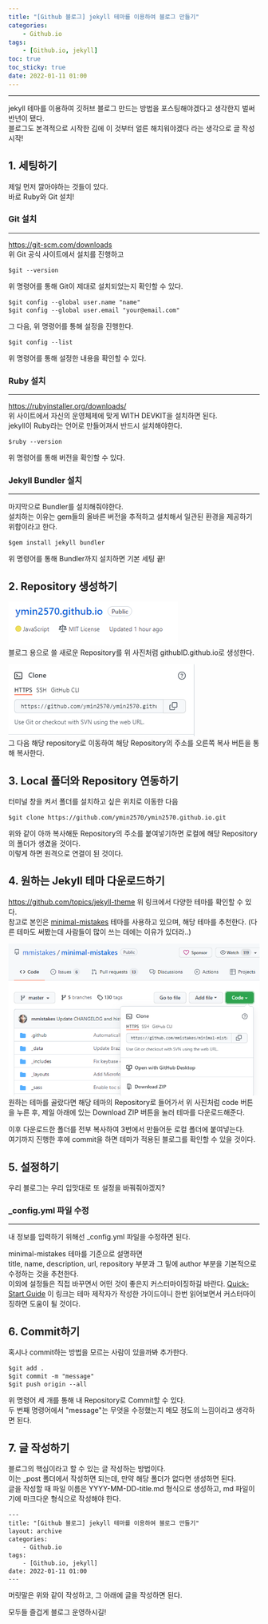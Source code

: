 ```yaml
---
title: "[Github 블로그] jekyll 테마를 이용하여 블로그 만들기"
categories: 
    - Github.io
tags: 
    - [Github.io, jekyll]
toc: true
toc_sticky: true
date: 2022-01-11 01:00
---
```

------------------

jekyll 테마를 이용하여 깃허브 블로그 만드는 방법을 포스팅해야겠다고 생각한지 벌써 반년이 됐다.  
블로그도 본격적으로 시작한 김에 이 것부터 얼른 해치워야겠다 라는 생각으로 글 작성 시작!

## 1. 세팅하기
제일 먼저 깔아야하는 것들이 있다.  
바로 Ruby와 Git 설치!  

### Git 설치
-------------------
<https://git-scm.com/downloads>  
위 Git 공식 사이트에서 설치를 진행하고  
```
$git --version
```
위 명령어를 통해 Git이 제대로 설치되었는지 확인할 수 있다.  

```
$git config --global user.name "name"
$git config --global user.email "your@email.com"
```
그 다음, 위 명령어를 통해 설정을 진행한다.  

```
$git config --list
```
위 명령어를 통해 설정한 내용을 확인할 수 있다.

### Ruby 설치
--------------------
<https://rubyinstaller.org/downloads/>  
위 사이트에서 자신의 운영체제에 맞게 WITH DEVKIT을 설치하면 된다.  
jekyll이 Ruby라는 언어로 만들어져서 반드시 설치해야한다.
```
$ruby --version
```
위 명령어를 통해 버전을 확인할 수 있다.  

### Jekyll Bundler 설치
-------------------
마지막으로 Bundler를 설치해줘야한다.  
설치하는 이유는 gem들의 올바른 버전을 추적하고 설치해서 일관된 환경을 제공하기 위함이라고 한다.  
```
$gem install jekyll bundler
```
위 명령어를 통해 Bundler까지 설치하면 기본 세팅 끝!  

## 2. Repository 생성하기
![image](/assets/images/blog/repos.PNG)  
블로그 용으로 쓸 새로운 Repository를 위 사진처럼 githubID.github.io로 생성한다.  
 
![image](/assets/images/blog/blog_link.PNG)  
그 다음 해당 repository로 이동하여 해당 Repository의 주소를 오른쪽 복사 버튼을 통해 복사한다.  

## 3. Local 폴더와 Repository 연동하기
터미널 창을 켜서 폴더를 설치하고 싶은 위치로 이동한 다음
```
$git clone https://github.com/ymin2570/ymin2570.github.io.git
```
위와 같이 아까 복사해둔 Repository의 주소를 붙여넣기하면 로컬에 해당 Repository의 폴더가 생겼을 것이다.  
이렇게 하면 원격으로 연결이 된 것이다.  

## 4. 원하는 Jekyll 테마 다운로드하기
<https://github.com/topics/jekyll-theme>
위 링크에서 다양한 테마를 확인할 수 있다.  
참고로 본인은 [minimal-mistakes](https://github.com/mmistakes/minimal-mistakes) 테마를 사용하고 있으며, 해당 테마를 추천한다. (다른 테마도 써봤는데 사람들이 많이 쓰는 데에는 이유가 있더라..)  

![image](/assets/images/blog/minimal.PNG)  
원하는 테마를 골랐다면 해당 테마의 Repository로 들어가서 위 사진처럼 code 버튼을 누른 후, 제일 아래에 있는 Download ZIP 버튼을 눌러 테마를 다운로드해준다.  

이후 다운로드한 폴더를 전부 복사하여 3번에서 만들어둔 로컬 폴더에 붙여넣는다.  
여기까지 진행한 후에 commit을 하면 테마가 적용된 블로그를 확인할 수 있을 것이다.

## 5. 설정하기
우리 블로그는 우리 입맛대로 또 설정을 바꿔줘야겠지?

### _config.yml 파일 수정
------------------
내 정보를 입력하기 위해선 _config.yml 파일을 수정하면 된다.  

minimal-mistakes 테마를 기준으로 설명하면  
title, name, description, url, repository 부분과 그 밑에 author 부분을 기본적으로 수정하는 것을 추천한다.  
이외에 설정들은 직접 바꾸면서 어떤 것이 좋은지 커스터마이징하길 바란다.
[Quick-Start Guide](https://mmistakes.github.io/minimal-mistakes/docs/quick-start-guide/) 이 링크는 테마 제작자가 작성한 가이드이니 한번 읽어보면서 커스터마이징하면 도움이 될 것이다.

## 6. Commit하기
혹시나 commit하는 방법을 모르는 사람이 있을까봐 추가한다.  
```
$git add .
$git commit -m "message"
$git push origin --all
```
위 명령어 세 개를 통해 내 Repository로 Commit할 수 있다.  
두 번째 명령어에서 "message"는 무엇을 수정했는지 메모 정도의 느낌이라고 생각하면 된다.  

## 7. 글 작성하기
블로그의 핵심이라고 할 수 있는 글 작성하는 방법이다.  
이는 _post 폴더에서 작성하면 되는데, 만약 해당 폴더가 없다면 생성하면 된다.  
글을 작성할 때 파일 이름은 YYYY-MM-DD-title.md 형식으로 생성하고, md 파일이기에 마크다운 형식으로 작성해야 한다.    
```
---
title: "[Github 블로그] jekyll 테마를 이용하여 블로그 만들기"
layout: archive
categories: 
    - Github.io
tags: 
    - [Github.io, jekyll]
date: 2022-01-11 01:00
---
```
머릿말은 위와 같이 작성하고, 그 아래에 글을 작성하면 된다.

모두들 즐겁게 블로그 운영하시길!